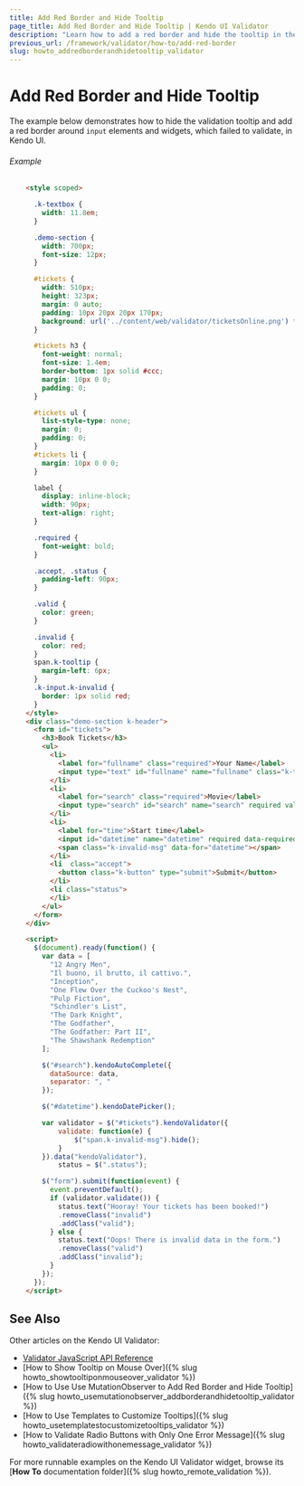 ```yaml
---
title: Add Red Border and Hide Tooltip
page_title: Add Red Border and Hide Tooltip | Kendo UI Validator
description: "Learn how to add a red border and hide the tooltip in the Kendo UI Validator."
previous_url: /framework/validator/how-to/add-red-border
slug: howto_addredborderandhidetooltip_validator
---
```


# Add Red Border and Hide Tooltip

The example below demonstrates how to hide the validation tooltip and add a red border around `input` elements and widgets, which failed to validate, in Kendo UI.

###### Example

```html
    <style scoped>

      .k-textbox {
        width: 11.8em;
      }

      .demo-section {
        width: 700px;
        font-size: 12px;
      }

      #tickets {
        width: 510px;
        height: 323px;
        margin: 0 auto;
        padding: 10px 20px 20px 170px;
        background: url('../content/web/validator/ticketsOnline.png') transparent no-repeat 0 0;
      }

      #tickets h3 {
        font-weight: normal;
        font-size: 1.4em;
        border-bottom: 1px solid #ccc;
        margin: 10px 0 0;
        padding: 0;
      }

      #tickets ul {
        list-style-type: none;
        margin: 0;
        padding: 0;
      }
      #tickets li {
        margin: 10px 0 0 0;
      }

      label {
        display: inline-block;
        width: 90px;
        text-align: right;
      }

      .required {
        font-weight: bold;
      }

      .accept, .status {
        padding-left: 90px;
      }

      .valid {
        color: green;
      }

      .invalid {
        color: red;
      }
      span.k-tooltip {
        margin-left: 6px;
      }
      .k-input.k-invalid {
        border: 1px solid red;
      }
    </style>
    <div class="demo-section k-header">
      <form id="tickets">
        <h3>Book Tickets</h3>
        <ul>
          <li>
            <label for="fullname" class="required">Your Name</label>
            <input type="text" id="fullname" name="fullname" class="k-textbox" placeholder="Full name" required validationMessage="Enter {0}" style="width: 200px;" />
          </li>
          <li>
            <label for="search" class="required">Movie</label>
            <input type="search" id="search" name="search" required validationMessage="Select movie" style="width: 200px;"/><span class="k-invalid-msg" data-for="search"></span>
          </li>
          <li>
            <label for="time">Start time</label>
            <input id="datetime" name="datetime" required data-required-msg="Select date!" style="width: 200px;"/>
            <span class="k-invalid-msg" data-for="datetime"></span>
          </li>
          <li  class="accept">
            <button class="k-button" type="submit">Submit</button>
          </li>
          <li class="status">
          </li>
        </ul>
      </form>
    </div>

    <script>
      $(document).ready(function() {
        var data = [
          "12 Angry Men",
          "Il buono, il brutto, il cattivo.",
          "Inception",
          "One Flew Over the Cuckoo's Nest",
          "Pulp Fiction",
          "Schindler's List",
          "The Dark Knight",
          "The Godfather",
          "The Godfather: Part II",
          "The Shawshank Redemption"
        ];

        $("#search").kendoAutoComplete({
          dataSource: data,
          separator: ", "
        });

        $("#datetime").kendoDatePicker();

        var validator = $("#tickets").kendoValidator({
            validate: function(e) {
                $("span.k-invalid-msg").hide();
            }
        }).data("kendoValidator"),
            status = $(".status");

        $("form").submit(function(event) {
          event.preventDefault();
          if (validator.validate()) {
            status.text("Hooray! Your tickets has been booked!")
            .removeClass("invalid")
            .addClass("valid");
          } else {
            status.text("Oops! There is invalid data in the form.")
            .removeClass("valid")
            .addClass("invalid");
          }
        });
      });
    </script>
```

## See Also

Other articles on the Kendo UI Validator:

* [Validator JavaScript API Reference](/api/javascript/ui/validator)
* [How to Show Tooltip on Mouse Over]({% slug howto_showtooltiponmouseover_validator %})
* [How to Use Use MutationObserver to Add Red Border and Hide Tooltip]({% slug howto_usemutationobserver_addborderandhidetooltip_validator %})
* [How to Use Templates to Customize Tooltips]({% slug howto_usetemplatestocustomizetooltips_validator %})
* [How to Validate Radio Buttons with Only One Error Message]({% slug howto_validateradiowithonemessage_validator %})

For more runnable examples on the Kendo UI Validator widget, browse its [**How To** documentation folder]({% slug howto_remote_validation %}).
